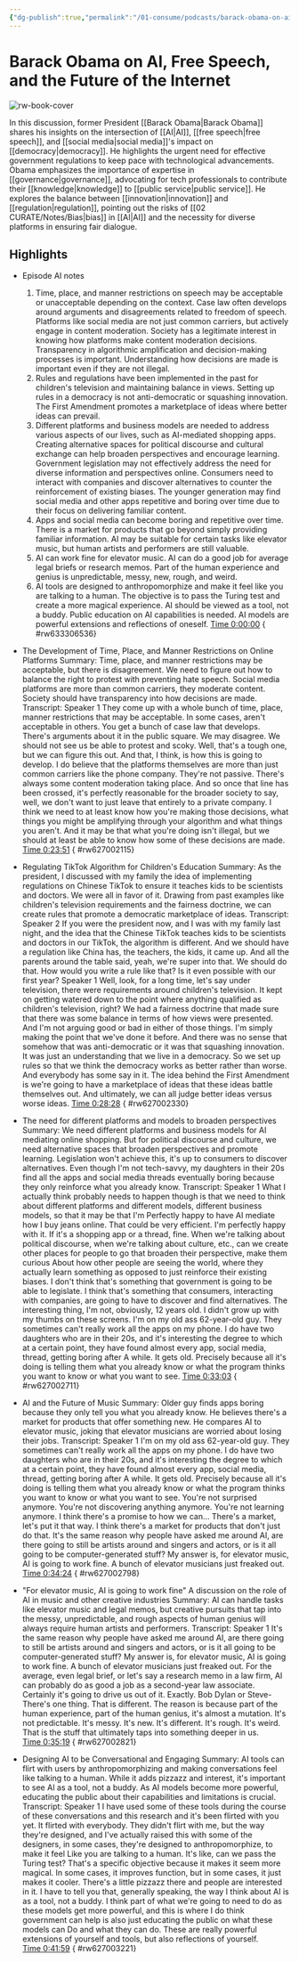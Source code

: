 ```yaml
---
{"dg-publish":true,"permalink":"/01-consume/podcasts/barack-obama-on-ai-free-speech-and-the-future-of-the-internet/","title":"Barack Obama on AI, Free Speech, and the Future of the Internet"}
---
```


# Barack Obama on AI, Free Speech, and the Future of the Internet

![rw-book-cover](https://wsrv.nl/?url=https%3A%2F%2Fmegaphone.imgix.net%2Fpodcasts%2F5c6a4f4a-e69c-11e8-8066-17a10182e4c8%2Fimage%2FThe_Verge_Decoder_Tileart_3000.jpg%3Fixlib%3Drails-4.3.1%26max-w%3D3000%26max-h%3D3000%26fit%3Dcrop%26auto%3Dformat%2Ccompress&w=300&h=300)

In this discussion, former President [[Barack Obama\|Barack Obama]] shares his insights on the intersection of [[AI\|AI]], [[free speech\|free speech]], and [[social media\|social media]]'s impact on [[democracy\|democracy]]. He highlights the urgent need for effective government regulations to keep pace with technological advancements. Obama emphasizes the importance of expertise in [[governance\|governance]], advocating for tech professionals to contribute their [[knowledge\|knowledge]] to [[public service\|public service]]. He explores the balance between [[innovation\|innovation]] and [[regulation\|regulation]], pointing out the risks of [[02 CURATE/Notes/Bias\|bias]] in [[AI\|AI]] and the necessity for diverse platforms in ensuring fair dialogue.

## Highlights
- Episode AI notes
  1. Time, place, and manner restrictions on speech may be acceptable or unacceptable depending on the context. Case law often develops around arguments and disagreements related to freedom of speech. Platforms like social media are not just common carriers, but actively engage in content moderation. Society has a legitimate interest in knowing how platforms make content moderation decisions. Transparency in algorithmic amplification and decision-making processes is important. Understanding how decisions are made is important even if they are not illegal.
  2. Rules and regulations have been implemented in the past for children's television and maintaining balance in views. Setting up rules in a democracy is not anti-democratic or squashing innovation. The First Amendment promotes a marketplace of ideas where better ideas can prevail.
  3. Different platforms and business models are needed to address various aspects of our lives, such as AI-mediated shopping apps. Creating alternative spaces for political discourse and cultural exchange can help broaden perspectives and encourage learning. Government legislation may not effectively address the need for diverse information and perspectives online. Consumers need to interact with companies and discover alternatives to counter the reinforcement of existing biases. The younger generation may find social media and other apps repetitive and boring over time due to their focus on delivering familiar content.
  4. Apps and social media can become boring and repetitive over time. There is a market for products that go beyond simply providing familiar information. AI may be suitable for certain tasks like elevator music, but human artists and performers are still valuable.
  5. AI can work fine for elevator music. AI can do a good job for average legal briefs or research memos. Part of the human experience and genius is unpredictable, messy, new, rough, and weird.
  6. AI tools are designed to anthropomorphize and make it feel like you are talking to a human. The objective is to pass the Turing test and create a more magical experience. AI should be viewed as a tool, not a buddy. Public education on AI capabilities is needed. AI models are powerful extensions and reflections of oneself. [Time 0:00:00](https://readwise.io/open/633306536)
{ #rw633306536}


- The Development of Time, Place, and Manner Restrictions on Online Platforms
  Summary:
  Time, place, and manner restrictions may be acceptable, but there is disagreement.
  We need to figure out how to balance the right to protest with preventing hate speech. Social media platforms are more than common carriers, they moderate content.
  Society should have transparency into how decisions are made.
  Transcript:
  Speaker 1
  They come up with a whole bunch of time, place, manner restrictions that may be acceptable. In some cases, aren't acceptable in others. You get a bunch of case law that develops. There's arguments about it in the public square. We may disagree. We should not see us be able to protest and scoky. Well, that's a tough one, but we can figure this out. And that, I think, is how this is going to develop. I do believe that the platforms themselves are more than just common carriers like the phone company. They're not passive. There's always some content moderation taking place. And so once that line has been crossed, it's perfectly reasonable for the broader society to say, well, we don't want to just leave that entirely to a private company. I think we need to at least know how you're making those decisions, what things you might be amplifying through your algorithm and what things you aren't. And it may be that what you're doing isn't illegal, but we should at least be able to know how some of these decisions are made. [Time 0:23:51](https://readwise.io/open/627002115)
{ #rw627002115}


- Regulating TikTok Algorithm for Children's Education
  Summary:
  As the president, I discussed with my family the idea of implementing regulations on Chinese TikTok to ensure it teaches kids to be scientists and doctors.
  We were all in favor of it. Drawing from past examples like children's television requirements and the fairness doctrine, we can create rules that promote a democratic marketplace of ideas.
  Transcript:
  Speaker 2
  If you were the president now, and I was with my family last night, and the idea that the Chinese TikTok teaches kids to be scientists and doctors in our TikTok, the algorithm is different. And we should have a regulation like China has, the teachers, the kids, it came up. And all the parents around the table said, yeah, we're super into that. We should do that. How would you write a rule like that? Is it even possible with our first year?
  Speaker 1
  Well, look, for a long time, let's say under television, there were requirements around children's television. It kept on getting watered down to the point where anything qualified as children's television, right? We had a fairness doctrine that made sure that there was some balance in terms of how views were presented. And I'm not arguing good or bad in either of those things. I'm simply making the point that we've done it before. And there was no sense that somehow that was anti-democratic or it was that squashing innovation. It was just an understanding that we live in a democracy. So we set up rules so that we think the democracy works as better rather than worse. And everybody has some say in it. The idea behind the First Amendment is we're going to have a marketplace of ideas that these ideas battle themselves out. And ultimately, we can all judge better ideas versus worse ideas. [Time 0:28:28](https://readwise.io/open/627002330)
{ #rw627002330}


- The need for different platforms and models to broaden perspectives
  Summary:
  We need different platforms and business models for AI mediating online shopping.
  But for political discourse and culture, we need alternative spaces that broaden perspectives and promote learning. Legislation won't achieve this, it's up to consumers to discover alternatives.
  Even though I'm not tech-savvy, my daughters in their 20s find all the apps and social media threads eventually boring because they only reinforce what you already know.
  Transcript:
  Speaker 1
  What I actually think probably needs to happen though is that we need to think about different platforms and different models, different business models, so that it may be that I'm Perfectly happy to have AI mediate how I buy jeans online. That could be very efficient. I'm perfectly happy with it. If it's a shopping app or a thread, fine. When we're talking about political discourse, when we're talking about culture, etc., can we create other places for people to go that broaden their perspective, make them curious About how other people are seeing the world, where they actually learn something as opposed to just reinforce their existing biases. I don't think that's something that government is going to be able to legislate. I think that's something that consumers, interacting with companies, are going to have to discover and find alternatives. The interesting thing, I'm not, obviously, 12 years old. I didn't grow up with my thumbs on these screens. I'm on my old ass 62-year-old guy. They sometimes can't really work all the apps on my phone. I do have two daughters who are in their 20s, and it's interesting the degree to which at a certain point, they have found almost every app, social media, thread, getting boring after A while. It gets old. Precisely because all it's doing is telling them what you already know or what the program thinks you want to know or what you want to see. [Time 0:33:03](https://readwise.io/open/627002711)
{ #rw627002711}


- AI and the Future of Music
  Summary:
  Older guy finds apps boring because they only tell you what you already know.
  He believes there's a market for products that offer something new. He compares AI to elevator music, joking that elevator musicians are worried about losing their jobs.
  Transcript:
  Speaker 1
  I'm on my old ass 62-year-old guy. They sometimes can't really work all the apps on my phone. I do have two daughters who are in their 20s, and it's interesting the degree to which at a certain point, they have found almost every app, social media, thread, getting boring after A while. It gets old. Precisely because all it's doing is telling them what you already know or what the program thinks you want to know or what you want to see. You're not surprised anymore. You're not discovering anything anymore. You're not learning anymore. I think there's a promise to how we can... There's a market, let's put it that way. I think there's a market for products that don't just do that. It's the same reason why people have asked me around AI, are there going to still be artists around and singers and actors, or is it all going to be computer-generated stuff? My answer is, for elevator music, AI is going to work fine. A bunch of elevator musicians just freaked out. [Time 0:34:24](https://readwise.io/open/627002798)
{ #rw627002798}


- "For elevator music, AI is going to work fine" A discussion on the role of AI in music and other creative industries
  Summary:
  AI can handle tasks like elevator music and legal memos, but creative pursuits that tap into the messy, unpredictable, and rough aspects of human genius will always require human artists and performers.
  Transcript:
  Speaker 1
  It's the same reason why people have asked me around AI, are there going to still be artists around and singers and actors, or is it all going to be computer-generated stuff? My answer is, for elevator music, AI is going to work fine. A bunch of elevator musicians just freaked out. For the average, even legal brief, or let's say a research memo in a law firm, AI can probably do as good a job as a second-year law associate. Certainly it's going to drive us out of it. Exactly. Bob Dylan or Steve- There's one thing. That is different. The reason is because part of the human experience, part of the human genius, it's almost a mutation. It's not predictable. It's messy. It's new. It's different. It's rough. It's weird. That is the stuff that ultimately taps into something deeper in us. [Time 0:35:19](https://readwise.io/open/627002821)
{ #rw627002821}


- Designing AI to be Conversational and Engaging
  Summary:
  AI tools can flirt with users by anthropomorphizing and making conversations feel like talking to a human.
  While it adds pizzazz and interest, it's important to see AI as a tool, not a buddy. As AI models become more powerful, educating the public about their capabilities and limitations is crucial.
  Transcript:
  Speaker 1
  I have used some of these tools during the course of these conversations and this research and it's been flirted with you yet. It flirted with everybody. They didn't flirt with me, but the way they're designed, and I've actually raised this with some of the designers, in some cases, they're designed to anthropomorphize, to make it feel Like you are talking to a human. It's like, can we pass the Turing test? That's a specific objective because it makes it seem more magical. In some cases, it improves function, but in some cases, it just makes it cooler. There's a little pizzazz there and people are interested in it. I have to tell you that, generally speaking, the way I think about AI is as a tool, not a buddy. I think part of what we're going to need to do as these models get more powerful, and this is where I do think government can help is also just educating the public on what these models can Do and what they can do. These are really powerful extensions of yourself and tools, but also reflections of yourself. [Time 0:41:59](https://readwise.io/open/627003221)
{ #rw627003221}


